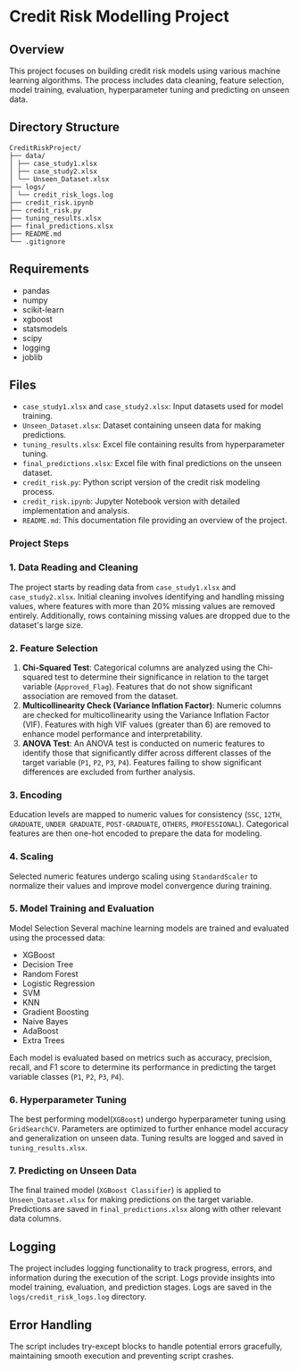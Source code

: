 
# Credit Risk Modelling Project

## Overview

This project focuses on building credit risk models using various machine learning algorithms. The process includes data cleaning, feature selection, model training, evaluation, hyperparameter tuning and predicting on unseen data.


## Directory Structure

```
CreditRiskProject/
├── data/
│ ├── case_study1.xlsx
│ ├── case_study2.xlsx
│ └── Unseen_Dataset.xlsx
├── logs/
│ └── credit_risk_logs.log
├── credit_risk.ipynb
├── credit_risk.py
├── tuning_results.xlsx
├── final_predictions.xlsx
├── README.md
└── .gitignore
```


## Requirements

- pandas
- numpy
- scikit-learn
- xgboost
- statsmodels
- scipy
- logging
- joblib


## Files

- `case_study1.xlsx` and `case_study2.xlsx`: Input datasets used for model training.
- `Unseen_Dataset.xlsx`: Dataset containing unseen data for making predictions.
- `tuning_results.xlsx`: Excel file containing results from hyperparameter tuning.
- `final_predictions.xlsx`: Excel file with final predictions on the unseen dataset.
- `credit_risk.py`: Python script version of the credit risk modeling process.
- `credit_risk.ipynb`: Jupyter Notebook version with detailed implementation and analysis.
- `README.md`: This documentation file providing an overview of the project.


### Project Steps

### 1. Data Reading and Cleaning

The project starts by reading data from `case_study1.xlsx` and `case_study2.xlsx`. Initial cleaning involves identifying and handling missing values, where features with more than 20% missing values are removed entirely. Additionally, rows containing missing values are dropped due to the dataset's large size.

### 2. Feature Selection

1. **Chi-Squared Test**: Categorical columns are analyzed using the Chi-squared test to determine their significance in relation to the target variable (`Approved_Flag`). Features that do not show significant association are removed from the dataset.
2. **Multicollinearity Check (Variance Inflation Factor)**: Numeric columns are checked for multicollinearity using the Variance Inflation Factor (VIF). Features with high VIF values (greater than 6) are removed to enhance model performance and interpretability.
3. **ANOVA Test**: An ANOVA test is conducted on numeric features to identify those that significantly differ across different classes of the target variable (`P1`, `P2`, `P3`, `P4`). Features failing to show significant differences are excluded from further analysis.

### 3. Encoding

Education levels are mapped to numeric values for consistency (`SSC`, `12TH`, `GRADUATE`, `UNDER GRADUATE`, `POST-GRADUATE`, `OTHERS`, `PROFESSIONAL`). Categorical features are then one-hot encoded to prepare the data for modeling.

### 4. Scaling

Selected numeric features undergo scaling using `StandardScaler` to normalize their values and improve model convergence during training.

### 5. Model Training and Evaluation

Model Selection
Several machine learning models are trained and evaluated using the processed data:

- XGBoost
- Decision Tree
- Random Forest
- Logistic Regression
- SVM
- KNN
- Gradient Boosting
- Naive Bayes
- AdaBoost
- Extra Trees

Each model is evaluated based on metrics such as accuracy, precision, recall, and F1 score to determine its performance in predicting the target variable classes (`P1`, `P2`, `P3`, `P4`).

### 6. Hyperparameter Tuning
The best performing model(`XGBoost`) undergo hyperparameter tuning using `GridSearchCV`. Parameters are optimized to further enhance model accuracy and generalization on unseen data. Tuning results are logged and saved in `tuning_results.xlsx`.

### 7. Predicting on Unseen Data

The final trained model (`XGBoost Classifier`) is applied to `Unseen_Dataset.xlsx` for making predictions on the target variable. Predictions are saved in `final_predictions.xlsx` along with other relevant data columns.


## Logging

The project includes logging functionality to track progress, errors, and information during the execution of the script. Logs provide insights into model training, evaluation, and prediction stages.
Logs are saved in the `logs/credit_risk_logs.log` directory.

## Error Handling

The script includes try-except blocks to handle potential errors gracefully, maintaining smooth execution and preventing script crashes.
